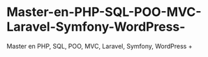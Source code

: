 # Master-en-PHP-SQL-POO-MVC-Laravel-Symfony-WordPress-
Master en PHP, SQL, POO, MVC, Laravel, Symfony, WordPress +
